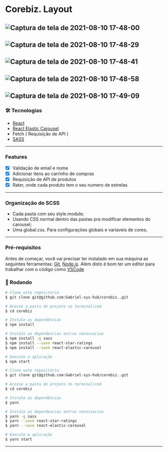 # Corebiz. Layout

![Captura de tela de 2021-08-10 17-48-00](https://user-images.githubusercontent.com/77814658/128933142-2f221028-17e5-4597-ae54-f5a57bf8cc21.png)
---
![Captura de tela de 2021-08-10 17-48-29](https://user-images.githubusercontent.com/77814658/128933147-f09e7129-72e0-4028-b3a5-24a3d681dba2.png)
---
![Captura de tela de 2021-08-10 17-48-41](https://user-images.githubusercontent.com/77814658/128933150-bad75428-e9bb-4678-91a0-75b043beaab7.png)
---
![Captura de tela de 2021-08-10 17-48-58](https://user-images.githubusercontent.com/77814658/128933151-7ab7be5f-3fe7-44c5-b243-7063f88a603c.png)
---
![Captura de tela de 2021-08-10 17-49-09](https://user-images.githubusercontent.com/77814658/128933154-afc5f565-8359-44b0-9de5-ff96873d444d.png)
---

### 🛠 Tecnologias

- [React](https://pt-br.reactjs.org/)
- [React Elastic Carousel](https://www.npmjs.com/package/react-elastic-carousel)
- Fetch ( Requisição de API )
- [SASS](https://sass-lang.com/)

---

### Features

- [x] Validação de email e nome
- [x] Adicionar itens ao carrinho de compras
- [x] Requisição de API de produtos
- [x] Rater, onde cada produto tem o seu numero de estrelas
---

### Organização do SCSS

- Cada pasta com seu style.module;
- Usando CSS normal dentro das pastas pra modificar elementos do carousel; 
- Uma global.css. Para configurações globais e variaveis de cores;

---


### Pré-requisitos

Antes de começar, você vai precisar ter instalado em sua máquina as seguintes ferramentas:
[Git](https://git-scm.com), [Node.js](https://nodejs.org/en/). 
Além disto é bom ter um editor para trabalhar com o código como [VSCode](https://code.visualstudio.com/)

### 🎲 Rodando

```bash
# Clone este repositório
$ git clone git@github.com:Gabriel-sys-hub/corebiz..git

# Acesse a pasta do projeto no terminal/cmd
$ cd corebiz

# Instale as dependências
$ npm install

# Instale as dependencias extras necessarias
$ npm install -g sass
$ npm install --save react-star-ratings
$ npm install --save react-elastic-carousel

# Execute a aplicação
$ npm start

```


```bash
# Clone este repositório
$ git clone git@github.com:Gabriel-sys-hub/corebiz..git

# Acesse a pasta do projeto no terminal/cmd
$ cd corebiz

# Instale as dependências
$ yarn

# Instale as dependencias extras necessarias
$ yarn -g sass
$ yarn --save react-star-ratings
$ yarn --save react-elastic-carousel

# Execute a aplicação
$ yarn start

```
---
  

